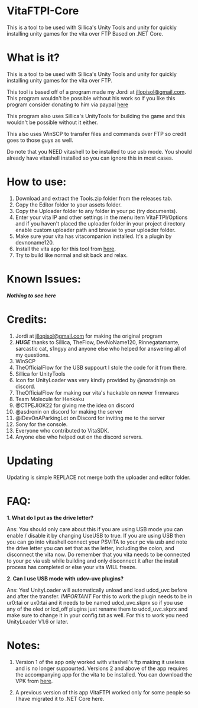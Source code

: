 # VitaFTPI-Core
This is a tool to be used with Sillica's Unity Tools and unity for quickly installing unity games for the vita over FTP Based on .NET Core.

# What is it?
This is a tool to be used with Sillica's Unity Tools and unity for quickly installing unity games for the vita over FTP.

This tool is based off of a program made my Jordi at jllopisol@gmail.com. This program wouldn't be possible without his work so if you like this program consider donating to him via paypal [here](https://www.paypal.com/cgi-bin/webscr?cmd=_s-xclick&hosted_button_id=RMFDRTBU49E8E)

This program also uses Sillica's UnityTools for building the game and this wouldn't be possible without it either.

This also uses WinSCP to transfer files and commands over FTP so credit goes to those guys as well.

Do note that you NEED vitashell to be installed to use usb mode. You should already have vitashell installed so you can ignore this in most cases.

# How to use: 
1. Download and extract the Tools.zip folder from the releases tab.
1. Copy the Editor folder to your assets folder.
1. Copy the Uploader folder to any folder in your pc (try documents).
1. Enter your vita IP and other settings in the menu item VitaFTPI/Options and if you haven't placed the uploader folder in your project directory enable custom uploader path and browse to your uploader folder.
1. Make sure your vita has vitacompanion installed. It's a plugin by devnoname120.
1. Install the vita app for this tool from [here](https://github.com/Ibrahim778/Unity-Loader/releases).
1. Try to build like normal and sit back and relax.

# Known Issues:
***Nothing to see here***

# Credits: 
1. Jordi at jllopisol@gmail.com for making the original program
1. __*HUGE*__ thanks to Sillica, TheFlow, DevNoName120, Rinnegatamante, sarcastic cat, s1ngyy and anyone else who helped for answering all of my questions.
1. WinSCP
1. TheOfficialFlow for the USB suppourt I stole the code for it from there.
1. Sillica for UnityTools
1. Icon for UnityLoader was very kindly provided by @noradninja on discord.
1. TheOfficialFlow for making our vita's hackable on newer firmwares
1. Team Molecule for Henkaku
1. @CTPEJIOK22 for giving me the idea on discord
1. @asdronin on discord for making the server
1. @iDevOnAParkingLot on Discord for inviting me to the server
1. Sony for the console.
1. Everyone who contributed to VitaSDK. 
1. Anyone else who helped out on the discord servers.

# Updating

Updating is simple REPLACE not merge both the uploader and editor folder.

# FAQ:
**1. What do I put as the drive letter?**

Ans: You should only care about this if you are using USB mode you can enable / disable it by changing UseUSB to true. If you are using USB then you can go into vitashell connect your PSVITA to your pc via usb and note the drive letter you can set that as the letter, including the colon, and disconnect the vita now. Do remember that you vita needs to be connected to your pc via usb while building and only disconnect it after the install process has completed or else your vita WILL freeze.

**2. Can I use USB mode with udcv-uvc plugins?**

Ans: Yes! UnityLoader will automatically unload and load udcd_uvc before and after the transfer. *IMPORTANT* For this to work the plugin needs to be in ur0:tai or ux0:tai and it needs to be named udcd_uvc.skprx so if you use any of the oled or lcd_off plugins just rename them to udcd_uvc.skprx and make sure to change it in your config.txt as well. For this to work you need UnityLoader V1.6 or later.

# Notes:
1. Version 1 of the app only worked with vitashell's ftp making it useless and is no longer suppourted. Versions 2 and above of the app requires the accompanying app for the vita to be installed. You can download the VPK from [here](https://github.com/Ibrahim778/Unity-Loader/releases).

1. A previous version of this app VitaFTPI worked only for some people so I have migrated it to .NET Core here.
